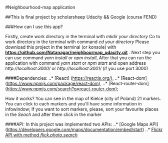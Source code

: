 #Neighbourhood-map application

##This is final project by scholarsheep Udacity && Google (course FEND)

###How can I use this app?


Firstly, create work directory in the terminal with *mkdir _your directory_*
Co to work directory in the terminal with command *cd _your directory_* 
Please download this project in the terminal (or konsole) with **https://github.com/Natanagar/neighbourmap_udacity.git** .
Next step you can use command *yarn install* or *npm install*,
After that you can run the application with command *yarn start*  or *npm start* and open address _http://localhost:3000/_ or _http://localhost:3001/_ (if you use port 3000)

####Dependencies: 
..* [React] (https://reactjs.org/), 
..* [React-dom] (https://www.npmjs.com/package/react-dom), 
..* [React-router-dom] (https://www.npmjs.com/search?q=react-router-dom);


How it works?
You can see in the map of Kielce (city of Poland) 21 markers.
You can click to each markers and you'll have some information in infowindow;
If you want to sort markers, please, sort your favourite places in the *Seach* and after them click in the marker

####API:
In this project was implemented two APIs:
..* [Google Maps API] (https://developers.google.com/maps/documentation/embed/start)
..* [Flickr API with method _flick.photo.search_](https://www.flickr.com/services/api/)

